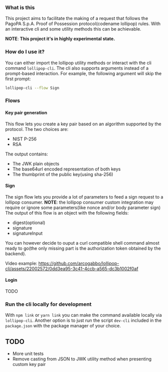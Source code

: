 ### What is this
This project aims to facilitate the making of a request that follows the PagoPA S.p.A. Proof of Possession 
protocol(codename lollipop) rules. With an interactive cli and some utility methods this can be achievable.

**NOTE**: **This project it's in highly experimental state.**

### How do I use it?
You can either import the lollipop utility methods or interact with the cli command `lollipop-cli`.
The cli also supports arguments instead of a prompt-based interaction. 
For example, the following argument will skip the first prompt:

```bash
lollipop-cli --flow Sign
```

### Flows
#### Key pair generation
This flow lets you create a key pair based on an algorithm supported by the protocol.
The two choices are:
* NIST P-256
* RSA

The output contains:
* The JWK plain objects
* The base64url encoded representation of both keys
* The thumbprint of the public key(using sha-256)

#### Sign
The sign flow lets you provide a lot of parameters to feed a sign request to a lollipop consumer.
**NOTE**: the lollipop consumer custom integration may require or ignore some parameters(like nonce and/or body parameter sign)
The output of this flow is an object with the following fields:
* digest(optional)
* signature
* signatureInput

You can however decide to ouput a curl compatible shell command almost ready to go(the only missing part is the authorization token obtained by the backend).

Video example:
https://github.com/arcogabbo/lollipop-cli/assets/22002572/0dd3ea95-3c41-4ccb-a565-dc3b1002f0af

#### Login
TODO

### Run the cli locally for development
With `npm link` or `yarn link` you can make the command available locally via `lollipop-cli`. 
Another option is to just run the script `dev-cli` included in the `package.json` with the package manager of your choice.

## TODO
- More unit tests
- Remove casting from JSON to JWK utility method when presenting custom key pair

